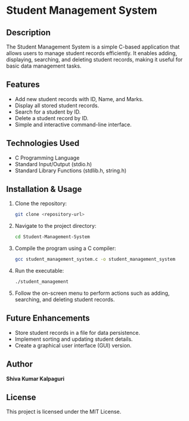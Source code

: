 # Student Management System

## Description
The Student Management System is a simple C-based application that allows users to manage student records efficiently. It enables adding, displaying, searching, and deleting student records, making it useful for basic data management tasks.

## Features
- Add new student records with ID, Name, and Marks.
- Display all stored student records.
- Search for a student by ID.
- Delete a student record by ID.
- Simple and interactive command-line interface.

## Technologies Used
- C Programming Language
- Standard Input/Output (stdio.h)
- Standard Library Functions (stdlib.h, string.h)

## Installation & Usage
1. Clone the repository:
   ```sh
   git clone <repository-url>
   ```
2. Navigate to the project directory:
   ```sh
   cd Student-Management-System
   ```
3. Compile the program using a C compiler:
   ```sh
   gcc student_management_system.c -o student_management_system
   ```
4. Run the executable:
   ```sh
   ./student_management
   ```
5. Follow the on-screen menu to perform actions such as adding, searching, and deleting student records.

## Future Enhancements
- Store student records in a file for data persistence.
- Implement sorting and updating student details.
- Create a graphical user interface (GUI) version.

## Author
**Shiva Kumar Kalpaguri**

## License
This project is licensed under the MIT License.
